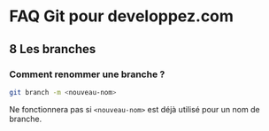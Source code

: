 # FAQ Git pour developpez.com

## 8 Les branches

### Comment renommer une branche ?

```bash
git branch -m <nouveau-nom>
```

Ne fonctionnera pas si `<nouveau-nom>` est déjà utilisé pour un nom de branche.
